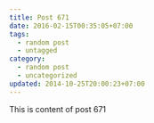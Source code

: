 ```yaml
---
title: Post 671
date: 2016-02-15T00:35:05+07:00
tags:
  - random post
  - untagged
category:
  - random post
  - uncategorized
updated: 2014-10-25T20:00:23+07:00
---
```

This is content of post 671